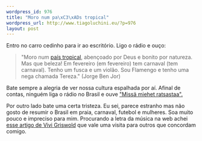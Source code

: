 ```yaml
--- 
wordpress_id: 976
title: "Moro num pa\xC3\xADs tropical"
wordpress_url: http://www.tiagoluchini.eu/?p=976
layout: post
---
```

Entro no carro cedinho para ir ao escritório. Ligo o rádio e ouço:
<blockquote>"Moro num <a href="http://www.youtube.com/watch?v=eoca1Jb33Ts" target="_blank">país tropical</a>, abençoado por Deus e bonito por natureza. Mas que beleza! Em fevereiro (em fevereiro) tem carnaval (tem carnaval). Tenho um fusca e um violão. Sou Flamengo e tenho uma nega chamada Tereza." (Jorge Ben Jor)</blockquote>
Bate sempre a alegria de ver nossa cultura espalhada por aí. Afinal de contas, ninguém liga o rádio no Brasil e ouve <a href="http://www.youtube.com/watch?v=TheV9eBTT3Q" target="_blank">"Missä miehet ratsastaa".</a>

Por outro lado bate uma certa tristeza. Eu sei, parece estranho mas não gosto de resumir o Brasil em praia,  carnaval, futebol e mulheres. Soa muito pouco e impreciso para mim. Procurando a letra da música na web achei <a href="http://garotasquedizemni.ig.com.br/archives/000288.php">esse artigo de Vivi Griswold</a> que vale uma visita para outros que concordam comigo.
